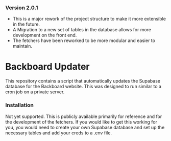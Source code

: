 ### Version 2.0.1
- This is a major rework of the project structure to make it more extensible in the future. 
- A Migration to a new set of tables in the database allows for more development on the front end. 
- The fetchers have been reworked to be more modular and easier to maintain.

# Backboard Updater
This repository contains a script that automatically updates the Supabase database for the Backboard website. This was designed to run similar to a cron job on a private server.

### Installation
Not yet supported. This is publicly available primarily for reference and for the development of the fetchers. If you would like to get this working for you, you would need to create your own Supabase database and set up the necessary tables and add your creds to a .env file.

